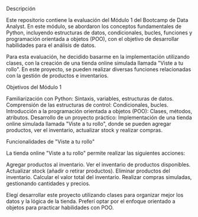 Descripción

Este repositorio contiene la evaluación del Módulo 1 del Bootcamp de Data Analyst. 
En este módulo, se abordaron los conceptos fundamentales de Python, incluyendo estructuras de datos, condicionales, bucles, 
funciones y programación orientada a objetos (POO), con el objetivo de desarrollar habilidades para el análisis de datos.

Para esta evaluación, he decidido basarme en la implementación utilizando clases, con la creación de una tienda online simulada llamada "Viste a tu rollo". 
En este proyecto, se pueden realizar diversas funciones relacionadas con la gestión de productos e inventarios.

Objetivos del Módulo 1

Familiarización con Python: Sintaxis, variables, estructuras de datos.
Comprensión de las estructuras de control: Condicionales, bucles.
Introducción a la programación orientada a objetos (POO): Clases, métodos, atributos.
Desarrollo de un proyecto práctico: Implementación de una tienda online simulada llamada "Viste a tu rollo", donde se pueden agregar productos, ver el inventario, actualizar stock y realizar compras.

Funcionalidades de "Viste a tu rollo"

La tienda online "Viste a tu rollo" permite realizar las siguientes acciones:

Agregar productos al inventario.
Ver el inventario de productos disponibles.
Actualizar stock (añadir o retirar productos).
Eliminar productos del inventario.
Calcular el valor total del inventario.
Realizar compras simuladas, gestionando cantidades y precios.

Elegí desarrollar este proyecto utilizando clases para organizar mejor los datos y la lógica de la tienda. 
Preferí optar por el enfoque orientado a objetos para practicar habilidades con POO.
